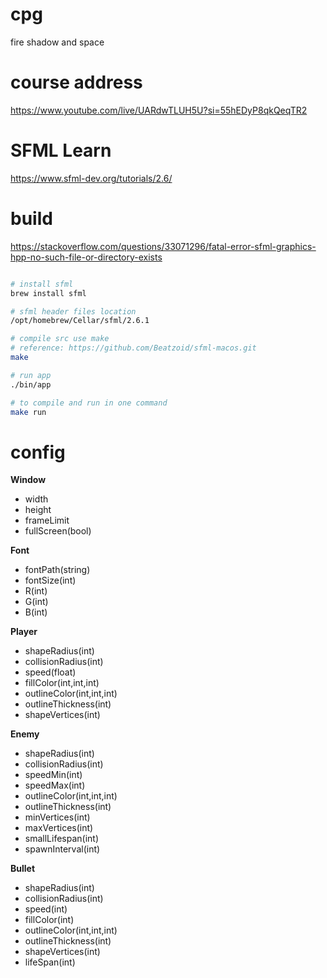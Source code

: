 # cpg
fire shadow and space

# course address
https://www.youtube.com/live/UARdwTLUH5U?si=55hEDyP8qkQeqTR2

# SFML Learn
https://www.sfml-dev.org/tutorials/2.6/

# build 

https://stackoverflow.com/questions/33071296/fatal-error-sfml-graphics-hpp-no-such-file-or-directory-exists

```bash

# install sfml
brew install sfml

# sfml header files location
/opt/homebrew/Cellar/sfml/2.6.1

# compile src use make
# reference: https://github.com/Beatzoid/sfml-macos.git
make

# run app
./bin/app

# to compile and run in one command
make run

```

# config
**Window**
- width
- height
- frameLimit
- fullScreen(bool)

**Font**
- fontPath(string)
- fontSize(int)
- R(int)
- G(int)
- B(int)

**Player**
- shapeRadius(int)
- collisionRadius(int)
- speed(float)
- fillColor(int,int,int)
- outlineColor(int,int,int)
- outlineThickness(int)
- shapeVertices(int)

**Enemy**
- shapeRadius(int)
- collisionRadius(int)
- speedMin(int)
- speedMax(int)
- outlineColor(int,int,int)
- outlineThickness(int)
- minVertices(int)
- maxVertices(int)
- smallLifespan(int)
- spawnInterval(int)

**Bullet**
- shapeRadius(int)
- collisionRadius(int)
- speed(int)
- fillColor(int)
- outlineColor(int,int,int)
- outlineThickness(int)
- shapeVertices(int)
- lifeSpan(int)